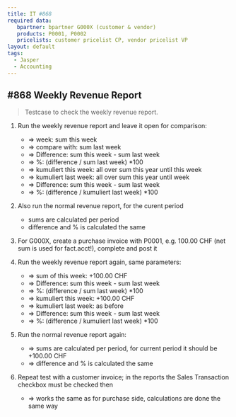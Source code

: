 ```yaml
---
title: IT #868
required data:
   bpartner: bpartner G000X (customer & vendor)
   products: P0001, P0002
   pricelists: customer pricelist CP, vendor pricelist VP   
layout: default
tags:
  - Jasper
  - Accounting
---
```

## #868 Weekly Revenue Report

> Testcase to check the weekly revenue report.


1. Run the weekly revenue report and leave it open for comparison:
	* => week: sum this week
	* => compare with: sum last week
	* => Difference: sum this week - sum last week
	* => %: (difference / sum last week) *100
	* => kumuliert this week: all over sum this year until this week
	* => kumuliert last week: all over sum this year until week
	* => Difference: sum this week - sum last week
	* => %: (difference / kumuliert last week) *100
	
1. Also run the normal revenue report, for the curent period 
	* sums are calculated per period
	* difference and % is calculated the same

1. For G000X, create a purchase invoice with P0001, e.g. 100.00 CHF (net sum is used for fact.acct!), complete and post it

1. Run the weekly revenue report again, same parameters:
	* => sum of this week: +100.00 CHF
	* => Difference: sum this week - sum last week
	* => %: (difference / sum last week) *100
	* => kumuliert this week: +100.00 CHF
	* => kumuliert last week: as before
	* => Difference: sum this week - sum last week
	* => %: (difference / kumuliert last week) *100
	
1. Run the normal revenue report again:
	* => sums are calculated per period, for current period it should be +100.00 CHF
	* => difference and % is calculated the same
	
1. Repeat test with a customer invoice; in the reports the Sales Transaction checkbox must be checked then
	* => works the same as for purchase side, calculations are done the same way
	
	
